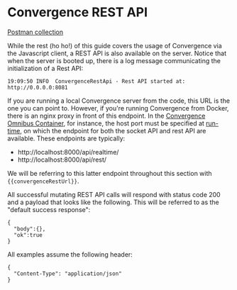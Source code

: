 # Convergence REST API

[Postman collection](https://github.com/convergencelabs/convergence-postman)

While the rest (ho ho!) of this guide covers the usage of Convergence via the Javascript client, a REST API is also available on the server. Notice that when the server is booted up, there is a log message communicating the initialization of a Rest API:

```
19:09:50 INFO  ConvergenceRestApi - Rest API started at: http://0.0.0.0:8081
```

If you are running a local Convergence server from the code, this URL is the one you can point to.  However, if you're running Convergence from Docker, there is an nginx proxy in front of this endpoint.  In the [Convergence 
Omnibus Container](https://hub.docker.com/r/convergencelabs/convergence-omnibus), for instance, the host port must be specified at [run-time](https://convergence.io/quickstart/), on which the endpoint for both the socket API and rest API are available.  These endpoints are typically:

- http://localhost:8000/api/realtime/
- http://localhost:8000/api/rest/

We will be referring to this latter endpoint throughout this section with `{{convergenceRestUrl}}`.

All successful mutating REST API calls will respond with status code 200 and a payload that looks like the following.  This will be referred to as the "default success response":

```
{
  "body":{},
  "ok":true
}
```

All examples assume the following header:
```
{
  "Content-Type": "application/json"
}
```